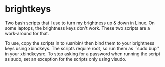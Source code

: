 # brightkeys
Two bash scripts that I use to turn my brightness up &amp; down in Linux.
On some laptops, the brightness keys don't work. These two scripts are a work-around for that.

To use, copy the scripts in to /usr/bin/ then bind them to your brightness keys using xbindkeys. The scripts require root, so run them as ``sudo bup'' in your xbindkeysrc.
To stop asking for a password when running the script as sudo, set an exception for the scripts only using visudo.

